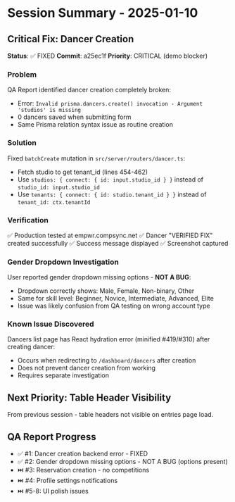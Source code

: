 # Session Summary - 2025-01-10

## Critical Fix: Dancer Creation

**Status**: ✅ FIXED
**Commit**: a25ec1f
**Priority**: CRITICAL (demo blocker)

### Problem
QA Report identified dancer creation completely broken:
- Error: `Invalid prisma.dancers.create() invocation - Argument 'studios' is missing`
- 0 dancers saved when submitting form
- Same Prisma relation syntax issue as routine creation

### Solution
Fixed `batchCreate` mutation in `src/server/routers/dancer.ts`:
- Fetch studio to get tenant_id (lines 454-462)
- Use `studios: { connect: { id: input.studio_id } }` instead of `studio_id: input.studio_id`
- Use `tenants: { connect: { id: studio.tenant_id } }` instead of `tenant_id: ctx.tenantId`

### Verification
✅ Production tested at empwr.compsync.net
✅ Dancer "VERIFIED FIX" created successfully
✅ Success message displayed
✅ Screenshot captured

### Gender Dropdown Investigation
User reported gender dropdown missing options - **NOT A BUG**:
- Dropdown correctly shows: Male, Female, Non-binary, Other
- Same for skill level: Beginner, Novice, Intermediate, Advanced, Elite
- Issue was likely confusion from QA testing on wrong account type

### Known Issue Discovered
Dancers list page has React hydration error (minified #419/#310) after creating dancer:
- Occurs when redirecting to `/dashboard/dancers` after creation
- Does not prevent dancer creation from working
- Requires separate investigation

## Next Priority: Table Header Visibility
From previous session - table headers not visible on entries page load.

## QA Report Progress
- ✅ #1: Dancer creation backend error - FIXED
- ✅ #2: Gender dropdown missing options - NOT A BUG (options present)
- ⏭️ #3: Reservation creation - no competitions
- ⏭️ #4: Profile settings notifications
- ⏭️ #5-8: UI polish issues
